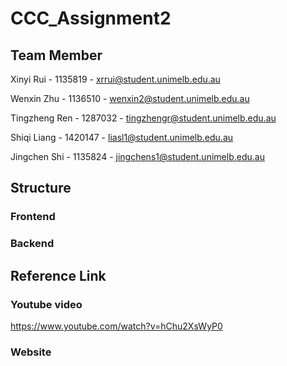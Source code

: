 # CCC_Assignment2

## Team Member
Xinyi Rui - 1135819 - xrrui@student.unimelb.edu.au

Wenxin Zhu - 1136510 - wenxin2@student.unimelb.edu.au

Tingzheng Ren - 1287032 - tingzhengr@student.unimelb.edu.au

Shiqi Liang - 1420147 - liasl1@student.unimelb.edu.au

Jingchen Shi - 1135824 - jingchens1@student.unimelb.edu.au

## Structure
### Frontend




### Backend



## Reference Link
### Youtube video
https://www.youtube.com/watch?v=hChu2XsWyP0
### Website

